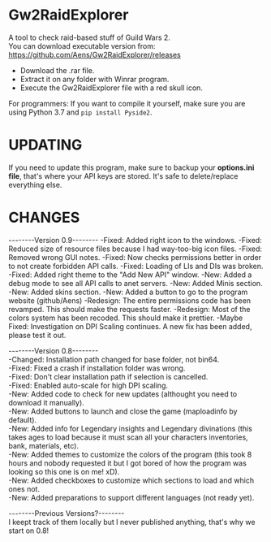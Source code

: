 # Gw2RaidExplorer
A tool to check raid-based stuff of Guild Wars 2.  
You can download executable version from: https://github.com/Aens/Gw2RaidExplorer/releases 

* Download the .rar file.
* Extract it on any folder with Winrar program.
* Execute the Gw2RaidExplorer file with a red skull icon.

For programmers: If you want to compile it yourself, make sure you are using Python 3.7 and `pip install Pyside2`.

# UPDATING  
If you need to update this program, make sure to backup your **options.ini file**, that's where your API keys are stored. It's safe to delete/replace everything else.  

# CHANGES  

--------Version 0.9--------
-Fixed: Added right icon to the windows.
-Fixed: Reduced size of resource files because I had way-too-big icon files.
-Fixed: Removed wrong GUI notes.
-Fixed: Now checks permissions better in order to not create forbidden API calls.
-Fixed: Loading of LIs and DIs was broken.
-Fixed: Added right theme to the "Add New API" window.
-New: Added a debug mode to see all API calls to anet servers.
-New: Added Minis section.
-New: Added skins section.
-New: Added a button to go to the program website (github/Aens)
-Redesign: The entire permissions code has been revamped. This should make the requests faster.
-Redesign: Most of the colors system has been recoded. This should make it prettier.
-Maybe Fixed: Investigation on DPI Scaling continues. A new fix has been added, please test it out.
  
  
--------Version 0.8--------  
-Changed: Installation path changed for base folder, not bin64.  
-Fixed: Fixed a crash if installation folder was wrong.  
-Fixed: Don't clear installation path if selection is cancelled.  
-Fixed: Enabled auto-scale for high DPI scaling.  
-New: Added code to check for new updates (althought you need to download it manually).  
-New: Added buttons to launch and close the game (maploadinfo by default).  
-New: Added info for Legendary insights and Legendary divinations (this takes ages to load because it must scan all your characters inventories, bank, materials, etc).  
-New: Added themes to customize the colors of the program (this took 8 hours and nobody requested it but I got bored of how the program was looking so this one is on me! xD).  
-New: Added checkboxes to customize which sections to load and which ones not.  
-New: Added preparations to support different languages (not ready yet).  

--------Previous Versions?--------  
I keept track of them locally but I never published anything, that's why we start on 0.8!
